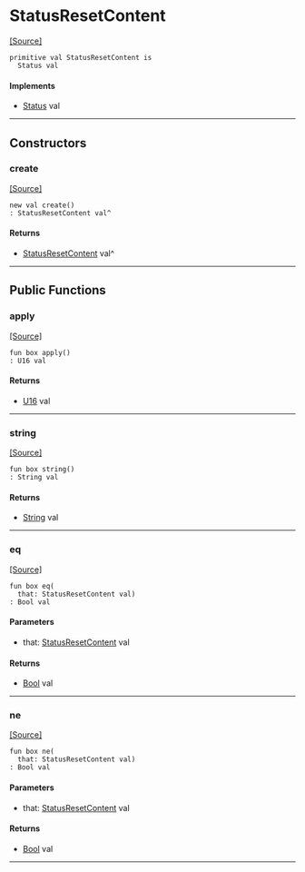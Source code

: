 # StatusResetContent
<span class="source-link">[[Source]](src/server/status.md#L39)</span>
```pony
primitive val StatusResetContent is
  Status val
```

#### Implements

* [Status](server-Status.md) val

---

## Constructors

### create
<span class="source-link">[[Source]](src/server/status.md#L39)</span>


```pony
new val create()
: StatusResetContent val^
```

#### Returns

* [StatusResetContent](server-StatusResetContent.md) val^

---

## Public Functions

### apply
<span class="source-link">[[Source]](src/server/status.md#L40)</span>


```pony
fun box apply()
: U16 val
```

#### Returns

* [U16](builtin-U16.md) val

---

### string
<span class="source-link">[[Source]](src/server/status.md#L41)</span>


```pony
fun box string()
: String val
```

#### Returns

* [String](builtin-String.md) val

---

### eq
<span class="source-link">[[Source]](src/server/status.md#L40)</span>


```pony
fun box eq(
  that: StatusResetContent val)
: Bool val
```
#### Parameters

*   that: [StatusResetContent](server-StatusResetContent.md) val

#### Returns

* [Bool](builtin-Bool.md) val

---

### ne
<span class="source-link">[[Source]](src/server/status.md#L40)</span>


```pony
fun box ne(
  that: StatusResetContent val)
: Bool val
```
#### Parameters

*   that: [StatusResetContent](server-StatusResetContent.md) val

#### Returns

* [Bool](builtin-Bool.md) val

---

